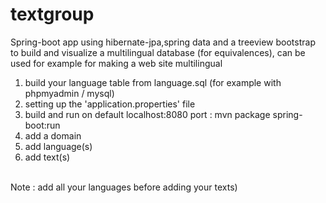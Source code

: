 # textgroup
Spring-boot app using hibernate-jpa,spring data and a treeview bootstrap to build and visualize a multilingual database (for equivalences), can be used for example for making a web site multilingual

1) build your language table from language.sql (for example with phpmyadmin / mysql)<br>
2) setting up the 'application.properties' file<br>
3) build and run on default localhost:8080 port : mvn package spring-boot:run<br>
4) add a domain<br>
5) add language(s)<br>
6) add text(s)<br>
<br>
Note : add all your languages before adding your texts)<br>
<br>
<br>

